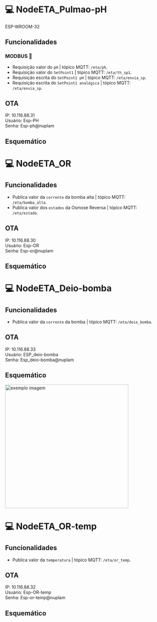 # 💻 NodeETA_Pulmao-pH
ESP-WROOM-32

##  Funcionalidades
### MODBUS 🔌
* Requisição valor do `pH`                     | tópico MQTT: `/eta/ph`.
* Requisição valor do `SetPoint1`              | tópico MQTT: `/eta/th_sp1`.
* Requisição escrita do `SetPoint1 pH`         | tópico MQTT: `/eta/envia_sp`.
* Requisição escrita do `SetPoint1 analógica`  | tópico MQTT: `/eta/envia_sp`.


## OTA

IP: 10.116.88.31  
Usuário: Esp-PH  
Senha: Esp-ph@nuplam  

## Esquemático


# 💻 NodeETA_OR
##  Funcionalidades

* Publica valor da `corrente` da bomba alta     | tópico MQTT: `/eta/bomba_alta`.
* Publica valor dos `estados` da Osmose Reversa | tópico MQTT: `/eta/estado`.

## OTA

IP: 10.116.88.30  
Usuário: Esp-OR  
Senha: Esp-or@nuplam  

## Esquemático

# 💻 NodeETA_Deio-bomba
##  Funcionalidades
* Publica valor da `corrente` da bomba          | tópico MQTT: `/eta/deio_bomba`.

## OTA

IP: 10.116.88.33  
Usuário: ESP_deio-bomba  
Senha: Esp_deio-bomba@nuplam  

## Esquemático
<img src="/blob/master/imagens/schem_bomba_deio.png" alt="exemplo imagem" width="400px" height="auto">

# 💻 NodeETA_OR-temp
##  Funcionalidades

* Publica valor da `temperatura`              | tópico MQTT: `/eta/or_temp`.

## OTA

IP: 10.116.88.32  
Usuário: Esp-OR-temp  
Senha: Esp-or-temp@nuplam  

## Esquemático
